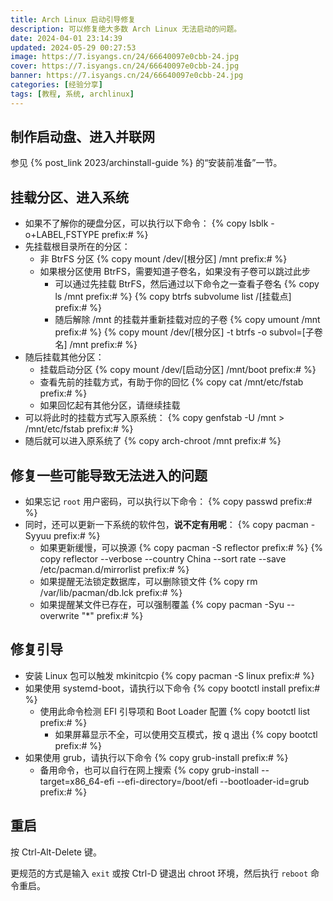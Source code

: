 ```yaml
---
title: Arch Linux 启动引导修复
description: 可以修复绝大多数 Arch Linux 无法启动的问题。
date: 2024-04-01 23:14:39
updated: 2024-05-29 00:27:53
image: https://7.isyangs.cn/24/66640097e0cbb-24.jpg
cover: https://7.isyangs.cn/24/66640097e0cbb-24.jpg
banner: https://7.isyangs.cn/24/66640097e0cbb-24.jpg
categories: [经验分享]
tags: [教程, 系统, archlinux]
---
```


## 制作启动盘、进入并联网

参见 {% post_link 2023/archinstall-guide %} 的“安装前准备”一节。

## 挂载分区、进入系统

- 如果不了解你的硬盘分区，可以执行以下命令：
  {% copy lsblk -o+LABEL,FSTYPE prefix:# %}
- 先挂载根目录所在的分区：
  - 非 BtrFS 分区
    {% copy mount /dev/[根分区] /mnt prefix:# %}
  - 如果根分区使用 BtrFS，需要知道子卷名，如果没有子卷可以跳过此步
    - 可以通过先挂载 BtrFS，然后通过以下命令之一查看子卷名
      {% copy ls /mnt prefix:# %}
      {% copy btrfs subvolume list /[挂载点] prefix:# %}
    - 随后解除 /mnt 的挂载并重新挂载对应的子卷
      {% copy umount /mnt prefix:# %}
      {% copy mount /dev/[根分区] -t btrfs -o subvol=[子卷名] /mnt prefix:# %}
- 随后挂载其他分区：
  - 挂载启动分区
    {% copy mount /dev/[启动分区] /mnt/boot prefix:# %}
  - 查看先前的挂载方式，有助于你的回忆
    {% copy cat /mnt/etc/fstab prefix:# %}
  - 如果回忆起有其他分区，请继续挂载
- 可以将此时的挂载方式写入原系统：
  {% copy genfstab -U /mnt > /mnt/etc/fstab prefix:# %}
- 随后就可以进入原系统了
  {% copy arch-chroot /mnt prefix:# %}

## 修复一些可能导致无法进入的问题

- 如果忘记 `root` 用户密码，可以执行以下命令：
  {% copy passwd prefix:# %}
- 同时，还可以更新一下系统的软件包，**说不定有用呢**：
  {% copy pacman -Syyuu prefix:# %}
  - 如果更新缓慢，可以换源
    {% copy pacman -S reflector prefix:# %}
    {% copy reflector --verbose --country China --sort rate --save /etc/pacman.d/mirrorlist prefix:# %}
  - 如果提醒无法锁定数据库，可以删除锁文件
    {% copy rm /var/lib/pacman/db.lck prefix:# %}
  - 如果提醒某文件已存在，可以强制覆盖
    {% copy pacman -Syu --overwrite &quot;*&quot; prefix:# %}

## 修复引导

- 安装 Linux 包可以触发 mkinitcpio
  {% copy pacman -S linux prefix:# %}
- 如果使用 systemd-boot，请执行以下命令
  {% copy bootctl install prefix:# %}
  - 使用此命令检测 EFI 引导项和 Boot Loader 配置
    {% copy bootctl list prefix:# %}
    - 如果屏幕显示不全，可以使用交互模式，按 q 退出
      {% copy bootctl prefix:# %}
- 如果使用 grub，请执行以下命令
  {% copy grub-install prefix:# %}
  - 备用命令，也可以自行在网上搜索
      {% copy grub-install --target=x86_64-efi --efi-directory=/boot/efi --bootloader-id=grub prefix:# %}

## 重启

按 Ctrl-Alt-Delete 键。

更规范的方式是输入 `exit` 或按 Ctrl-D 键退出 chroot 环境，然后执行 `reboot` 命令重启。
